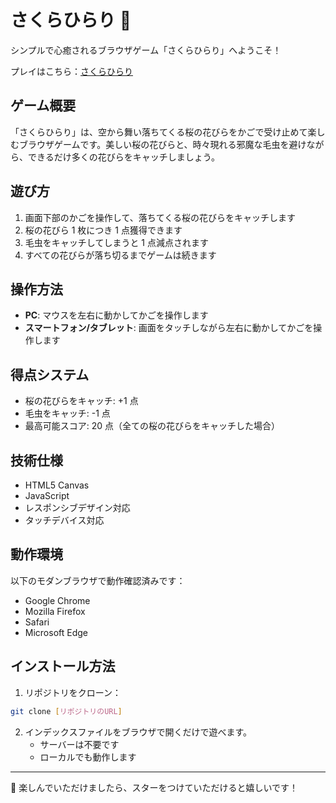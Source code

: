 # さくらひらり 🌸

シンプルで心癒されるブラウザゲーム「さくらひらり」へようこそ！

プレイはこちら：[さくらひらり](https://horii203.github.io/sakura-hirari/)

## ゲーム概要

「さくらひらり」は、空から舞い落ちてくる桜の花びらをかごで受け止めて楽しむブラウザゲームです。美しい桜の花びらと、時々現れる邪魔な毛虫を避けながら、できるだけ多くの花びらをキャッチしましょう。

## 遊び方

1. 画面下部のかごを操作して、落ちてくる桜の花びらをキャッチします
2. 桜の花びら 1 枚につき 1 点獲得できます
3. 毛虫をキャッチしてしまうと 1 点減点されます
4. すべての花びらが落ち切るまでゲームは続きます

## 操作方法

- **PC**: マウスを左右に動かしてかごを操作します
- **スマートフォン/タブレット**: 画面をタッチしながら左右に動かしてかごを操作します

## 得点システム

- 桜の花びらをキャッチ: +1 点
- 毛虫をキャッチ: -1 点
- 最高可能スコア: 20 点（全ての桜の花びらをキャッチした場合）

## 技術仕様

- HTML5 Canvas
- JavaScript
- レスポンシブデザイン対応
- タッチデバイス対応

## 動作環境

以下のモダンブラウザで動作確認済みです：

- Google Chrome
- Mozilla Firefox
- Safari
- Microsoft Edge

## インストール方法

1. リポジトリをクローン：

```bash
git clone [リポジトリのURL]
```

2. インデックスファイルをブラウザで開くだけで遊べます。
   - サーバーは不要です
   - ローカルでも動作します

---

🌸 楽しんでいただけましたら、スターをつけていただけると嬉しいです！
